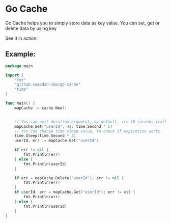 Go Cache
=========================
Go Cache helps you to simply store data as key value. You can set, get or delete data by using key

See it in action:

## Example:

```go
package main

import (
	"fmt"
	"github.com/dan-ibm/go-cache"
	"time"
)

func main() {
	mapCache := cache.New()


	// You can omit duration argument, by default, its 10 seconds (cache.DefaultDuration)
	mapCache.Set("userId", 42, time.Second * 5)
	// You can change time sleep value, to check if expiration works
	time.Sleep(time.Second * 3)
	userId, err := mapCache.Get("userId")

	if err != nil {
		fmt.Println(err)
	} else {
		fmt.Println(userId)
	}

	if err = mapCache.Delete("userId"); err != nil {
		fmt.Println(err)
	}
	if userId, err = mapCache.Get("userId"); err != nil {
		fmt.Println(err)
	} else {
		fmt.Println(userId)
	}
}
```


